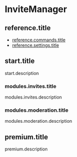 # InviteManager

## reference.title

- [reference.commands.title](/el/reference/commands.md)
- [reference.settings.title](/el/reference/settings.md)

## start.title

start.description

### modules.invites.title

modules.invites.description

### modules.moderation.title

modules.moderation.description

## premium.title

premium.description
